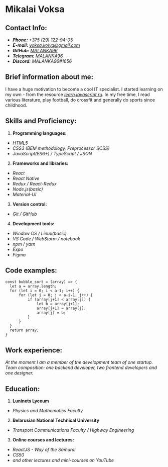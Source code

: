 # Mikalai Voksa

## Contact Info:

- **_Phone:_** _+375 (29) 122-94-05_
- **_E-mail:_** *voksa.kolya@gmail.com*
- **_GitHub:_** _[MALANKA96](https://github.com/MALANKA96)_
- **_Telegram:_** _[MALANKA96](https://t.me/MALANKA96)_
- **_Discord:_** _MALANKA96#1656_

## Brief information about me:

I have a huge motivation to become a cool IT specialist. I started learning on my own - from the resource _[learn.javascript.ru](https://learn.javascript.ru/)_. In my free time, I read various literature, play football, do crossfit and generally do sports since childhood.

## Skills and Proficiency:

1. **Programming languages:**

- _HTML5_
- _CSS3 (BEM methodology, Preprocessor SCSS)_
- _JavaScript(ES6+) / TypeScript / JSON_

2. **Frameworks and libraries:**

- _React_
- _React Native_
- _Redux / React-Redux_
- _Node.js(basic)_
- _Material-UI_

3. **Version control:**

- _Git / GitHub_

4. **Development tools:**

- _Window OS / Linux(basic)_
- _VS Code / WebStorm / notebook_
- _npm / yarn_
- _Expo_
- _Figma_

## Code examples:

```
const bubble_sort = (array) => {
  let a = array.length;
  for (let i = 0; i < a-1; i++) {
      for (let j = 0; j < a-i-1; j++) {
          if (array[j+1] < array[j]) {
              let b = array[j+1];
              array[j+1] = array[j];
              array[j] = b;
          }
      }
  }
  return array;
}
```

## Work experience:

_At the moment I am a member of the development team of one startup. Team composition: one backend developer, two frontend developers and one designer._

## Education:

1. **Luninets Lyceum**

- _Physics and Mathematics Faculty_

2. **Belarusian National Technical University**

- _Transport Communications Faculty / Highway Engineering_

3. **Online courses and lectures:**

- _ReactJS - Way of the Samurai_
- _CS50_
- _and other lectures and mini-courses on YouTube_
